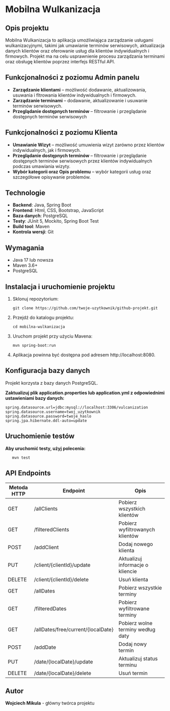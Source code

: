 # Mobilna Wulkanizacja

## Opis projektu
Mobilna Wulkanizacja to aplikacja umożliwiająca zarządzanie usługami wulkanizacyjnymi, takimi jak umawianie terminów serwisowych, aktualizacja danych klientów oraz oferowanie usług dla klientów indywidualnych i firmowych. Projekt ma na celu usprawnienie procesu zarządzania terminami oraz obsługę klientów poprzez interfejs RESTful API.

## Funkcjonalności z poziomu Admin panelu
- **Zarządzanie klientami** – możliwość dodawanie, aktualizowania, usuwania i fltrowania klientów indywidualnych i firmowych.
- **Zarządzanie terminami** – dodawanie, aktualizowanie i usuwanie terminów serwisowych.
- **Przeglądanie dostępnych terminów** – filtrowanie i przeglądanie dostępnych terminów serwisowych

## Funkcjonalności z poziomu Klienta
- **Umawianie Wizyt** – możliwość umuwienia wizyt zarówno przez klientów indywidualnych, jak i firmowych.
- **Przeglądanie dostępnych terminów** – filtrowanie i przeglądanie dostępnych terminów serwisowych przez klientów indywidualnych podczas umawiania wizyty.
- **Wybór kategorii oraz Opis problemu** – wybór kategorii usług oraz szczegółowe opisywanie problemów.

## Technologie
- **Backend**: Java, Spring Boot
- **Frontend**: Html, CSS, Bootstrap, JavaScript
- **Baza danych**: PostgreSQL
- **Testy**: JUnit 5, Mockito, Spring Boot Test
- **Build tool**: Maven
- **Kontrola wersji**: Git

## Wymagania
- Java 17 lub nowsza
- Maven 3.6+ 
- PostgreSQL

## Instalacja i uruchomienie projektu
1. Sklonuj repozytorium:
    ```
    git clone https://github.com/twoje-uzytkownik/github-projekt.git

    ```
2. Przejdź do katalogu projektu:
    ```
    cd mobilna-wulkanizacja

    ```
3. Uruchom projekt przy użyciu Mavena:
    ```
    mvn spring-boot:run

    ```
4. Aplikacja powinna być dostępna pod adresem http://localhost:8080.

## Konfiguracja bazy danych
Projekt korzysta z bazy danych PostgreSQL.

**Zaktualizuj plik application.properties lub application.yml z odpowiednimi ustawieniami bazy danych:**
  ```
  spring.datasource.url=jdbc:mysql://localhost:3306/vulcanization
  spring.datasource.username=twoj_uzytkownik
  spring.datasource.password=twoje_haslo
  spring.jpa.hibernate.ddl-auto=update
  ```

## Uruchomienie testów
**Aby uruchomić testy, użyj polecenia:**
 ```
    mvn test

 ```

## API Endpoints
| Metoda HTTP | Endpoint | Opis |
| --- | --- | --- |
| GET |	/allClients | Pobierz wszystkich klientów |
| GET |	/filteredClients | Pobierz wyfiltrowanych klientów |
| POST | /addClient |	Dodaj nowego klienta |
| PUT	| /client/{clientId}/update |	Aktualizuj informacje o kliencie |
| DELETE | /client/{clientId}/delete |	Usuń klienta |
| GET |	/allDates | Pobierz wszystkie terminy |
| GET |	/filteredDates | Pobierz wyfiltrowane terminy |
| GET |	/allDates/free/current/{localDate} | Pobierz wolne terminy według daty |
| POST | /addDate | Dodaj nowy termin |
| PUT | /date/{localDate}/update | Aktualizuj status terminu |
| DELETE | /date/{localDate}/delete | Usuń termin |

## Autor
**Wojciech Mikula** - główny twórca projektu
